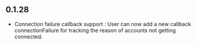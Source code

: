 ## 0.1.28

- Connection failure callback support : User can now add a new callback connectionFailure for tracking the reason of accounts not getting connected.
